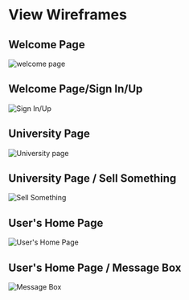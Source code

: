 # View Wireframes

## Welcome Page
![welcome page]

## Welcome Page/Sign In/Up
![Sign In/Up]

## University Page
![University page]

## University Page / Sell Something
![Sell Something]

## User's Home Page
![User's Home Page]

## User's Home Page / Message Box
![Message Box]

[welcome page]: ./wireframes/WelcomePage.png
[Sign In/Up]: ./wireframes/Sign_In-Up.png
[University page]: ./wireframes/University_Page.png
[Sell Something]: ./wireframes/Sell_Something.png
[User's Home Page]: ./wireframes/User's_Home_page.png
[Message Box]: ./wireframes/Message_Box.png
